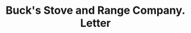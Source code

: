 ---
doi: 10.7916/D8ZK6TPR
date_other: '1914'
date_other_textual: '1914'
form: correspondence
genre:
- Letters (correspondence)
name:
- Buck's Stove and Range Company
object_in_context_url: https://biggert.cul.columbia.edu/items/view/ave_biggert_00704
subject_hierarchical_geographic:
- St. Louis, Missouri, United States
subject_name:
- Buck's Stove and Range Company
title: Buck's Stove and Range Company. Letter
sort_title: Buck's Stove and Range Company. Letter
call_number: ave_biggert_00704
coordinates:
- 38.62722222222222,-90.19777777777779
pid: ave_biggert_00704
identifiers: ave_biggert_00704
canvas_id: ldpd:395976
permalink: "/items/ave_biggert_00704/"
layout: iiif-image-page
---